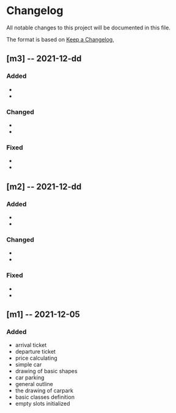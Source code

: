 # Changelog

All notable changes to this project will be documented in this file.

The format is based on [Keep a Changelog](https://keepachangelog.com/en/1.0.0/),

## [m3] -- 2021-12-dd 

### Added 
- 
- 

### Changed
- 
- 

### Fixed
-
-

## [m2] -- 2021-12-dd 

### Added 
- 
- 

### Changed
- 
- 

### Fixed
-
-


## [m1] -- 2021-12-05 

### Added 
- arrival ticket
- departure ticket
- price calculating
- simple car
- drawing of basic shapes
- car parking
- general outline
- the drawing of carpark
- basic classes definition
- empty slots initialized

